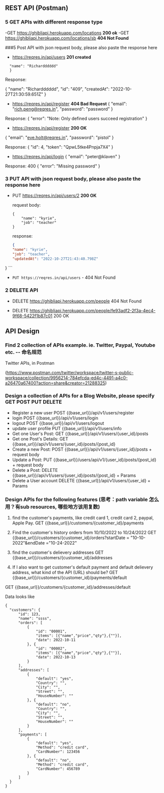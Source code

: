 ## REST API (Postman)
### 5 GET APIs with different response type
-GET https://ghibliapi.herokuapp.com/locations **200 ok**
-GET https://ghibliapi.herokuapp.com/locations/sb **404 Not Found**

###5 Post API with json request body, please also paste the response here
- https://reqres.in/api/users **201 created**
```{
  "name": "Richardddddd"
  }
```

Response:

{
"name": "Richardddddd",
"id": "409",
"createdAt": "2022-10-27T21:30:59.651Z"
}

- https://reqres.in/api/register **404 Bad Request**
  {
  "email": "rich.peng@reqres.in",
  "password": "password"
  }

Response:
{
"error": "Note: Only defined users succeed registration"
}

- https://reqres.in/api/register **200 OK**

{
"email": "eve.holt@reqres.in",
"password": "pistol"
}

Response:
{
"id": 4,
"token": "QpwL5tke4Pnpja7X4"
}

- https://reqres.in/api/login 
  {
  "email": "peter@klaven"
  }

Response: 400
{
"error": "Missing password"
}


### 3 PUT API with json request body, please also paste the response here
- PUT https://reqres.in/api/users/2  **200 OK**

  request body:

     ```
     {
         "name": "kyrie",
         "job": "teacher"
     }
     ```

  response:

     ```json
    {
    "name": "kyrie",
    "job": "teacher",
    "updatedAt": "2022-10-27T21:43:40.798Z"
}
     ```

- `PUT https://reqres.in/api/users` - 404 Not Found

### 2 DELETE API

- DELETE https://ghibliapi.herokuapp.com/people  404 Not Found

- DELETE https://ghibliapi.herokuapp.com/people/fe93adf2-2f3a-4ec4-9f68-5422f1b87c01 200 OK

## API Design

### Find 2 collection of APIs example. ie. Twitter, Paypal, Youtube etc. -- 命名规范
Twitter APIs, in Postman

(https://www.postman.com/twitter/workspace/twitter-s-public-workspace/collection/9956214-784efcda-ed4c-4491-a4c0-a26470a67400?action=share&creator=21288325)

### Design a collection of APIs for a Blog Website, please specify GET POST PUT DELETE

- Register a new user POST {{base_url}}/api/v1/users/register
- login POST {{base_url}}/api/v1/users/login
- logout POST {{base_url}}/api/v1/users/logout
- update user profile PUT {{base_url}}/api/v1/users/info
- Get one User's Post: GET {{base_url}}/api/v1/users/{user_id}/posts
- Get one Post's Details: GET {{base_url}}/api/v1/users/{user_id}/posts/{post_id}
- Create a new Post: POST {{base_url}}/api/v1/users/{user_id}/posts + request body
- Update a Post: PUT {{base_url}}/users/api/v1/{user_id}/posts/{post_id}  + request body
- Delete a Post: DELETE {{base_url}}/api/v1/users/{user_id}/posts/{post_id} + Params
- Delete a User account DELETE {{base_url}}/api/v1/users/{user_id} + Params

### Design APIs for the following features (思考：path variable 怎么⽤？有sub resources, 哪些地⽅该⽤复数)
1. find the customer's payments, like credit card 1, credit card 2, paypal, Apple Pay.
GET  {{base_url}}/customers/{customer_id}/payments

2. Find the customer's history orders from 10/10/2022 to 10/24/2022
GET   {{base_url}}/customers/{customer_id}/orders?startDate = "10-10-2022"&endDate ="10-24-2022"

3. find the customer's delievery addresses
GET   {{base_url}}/customers/{customer_id}/addresses

4. If I also want to get customer's default payment and default delievery address, what kind of the API (URL)
   should be?
GET {{base_url}}/customers/{customer_id}/payments/default

GET {{base_url}}/customers/{customer_id}/addresses/default

Data looks like
```
{ 
  "customers": {
      "id": 123,
      "name": "ssss",
      "orders": [
          {
              "id": "00001",
              "items": [{"name","price","qty"},{""}],
              "date": 2022-10-11
          }, {
              "id": "00002",
              "items": [{"name","price","qty"},{""}],
              "date": 2022-10-13
          }
      ],
      "addresses": [
          {
              "default": "yes",
              "Country": "",
              "City": "",
              "Street": "",
              "HouseNumber": ""
          }, {
              "default": "no",
              "Country": "",
              "City": "",
              "Street": "",
              "HouseNumber": ""
          }
      ],
      "payments": [
          {
              "default": "yes",
              "Method": "credit card",
              "CardNumber": 123456
          }, {
              "default": "no",
              "Method": "credit card",
              "CardNumber": 456789
          }
      ]
  }
}
```
